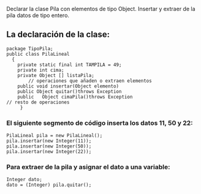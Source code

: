 Declarar la clase Pila con elementos de tipo Object. Insertar y extraer de la pila datos
de tipo entero.
## La declaración de la clase:
    package TipoPila;
    public class PilaLineal
      {
	    private static final int TAMPILA = 49;
	    private int cima;
	    private Object [] listaPila;
	 	    // operaciones que añaden o extraen elementos
	    public void insertar(Object elemento)
	    public Object quitar()throws Exception
	    public	 Object cimaPila()throws Exception
    // resto de operaciones
	     }
### El siguiente segmento de código inserta los datos 11, 50 y 22:
    PilaLineal pila = new PilaLineal();
    pila.insertar(new Integer(11));
    pila.insertar(new Integer(50));
    pila.insertar(new Integer(22));
### Para extraer de la pila y asignar el dato a una variable:
    Integer dato;
    dato = (Integer) pila.quitar();
